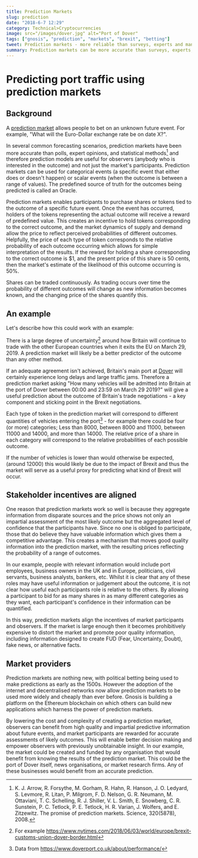 ```yaml
---
title: Prediction Markets
slug: prediction
date: "2018-6-7 12:29"
category: Technical>Cryptocurrencies
image: src="/images/dover.jpg" alt="Port of Dover"
tags: ["gnosis", "prediction", "markets", "brexit", "betting"]
tweet: Prediction markets - more reliable than surveys, experts and many statistical methods, and they're getting easier and cheaper! #Gnosis
summary: Prediction markets can be more accurate than surveys, experts, and polls, and they're becoming easier and cheaper to create.
---
```


# Predicting port traffic using prediction markets

## Background

A [prediction market](https://en.wikipedia.org/wiki/Prediction_market) allows people to bet on an unknown future event. For example, "What will the Euro-Dollar exchange rate be on date X?".

In several common forecasting scenarios, prediction markets have been more accurate than polls, expert opinions, and statistical methods[^1] and therefore prediction models are useful for observers (anybody who is interested in the outcome) and not just the market's participants. Prediction markets can be used for categorical events (a specific event that either does or doesn't happen) or scalar events (when the outcome is between a range of values). The predefined source of truth for the outcomes being predicted is called an Oracle.

Prediction markets enables participants to purchase shares or tokens tied to the outcome of a specific future event. Once the event has occurred, holders of the tokens representing the actual outcome will receive a reward of predefined value. This creates an incentive to hold tokens corresponding to the correct outcome, and the market dynamics of supply and demand allow the price to reflect perceived probabilities of different outcomes. Helpfully, the price of each type of token corresponds to the relative probability of each outcome occurring which allows for simple interpretation of the results. If the reward for holding a share corresponding to the correct outcome is $1, and the present price of this share is 50 cents, then the market's estimate of the likelihood of this outcome occurring is 50%.

Shares can be traded continuously. As trading occurs over time the probability of different outcomes will change as new information becomes known, and the changing price of the shares quantify this.

## An example

Let's describe how this could work with an example:

There is a large degree of uncertainty[^2] around how Britain will continue to trade with the other European countries when it exits the EU on March 29, 2019. A prediction market will likely be a better predictor of the outcome than any other method.

If an adequate agreement isn't achieved, Britain's main port at [Dover](https://en.wikipedia.org/wiki/Port_of_Dover) will certainly experience long delays and large traffic jams. Therefore a prediction market asking "How many vehicles will be admitted into Britain at the port of Dover between 00:00 and 23:59 on March 29 2019?" will give a useful prediction about the outcome of Britain's trade negotiations - a key component and sticking point in the Brexit negotiations.

Each type of token in the prediction market will correspond to different quantities of vehicles entering the port[^3] - for example there could be four (or more) categories; Less than 8000, between 8000 and 11000, between 11000 and 14000, and more than 14000. The relative price of a share in each category will correspond to the relative probabilities of each possible outcome.

If the number of vehicles is lower than would otherwise be expected, (around 12000) this would likely be due to the impact of Brexit and thus the market will serve as a useful proxy for predicting what kind of Brexit will occur.

## Stakeholder incentives are aligned

One reason that prediction markets work so well is because they aggregate information from disparate sources and the price shows not only an impartial assessment of the most likely outcome but the aggregated level of confidence that the participants have. Since no one is obliged to participate, those that do believe they have valuable information which gives them a competitive advantage. This creates a mechanism that moves good quality information into the prediction market, with the resulting prices reflecting the probability of a range of outcomes.

In our example, people with relevant information would include port employees, business owners in the UK and in Europe, politicians, civil servants, business analysts, bankers, etc. Whilst it is clear that any of these roles may have useful information or judgement about the outcome, it is not clear how useful each participants role is relative to the others. By allowing a participant to bid for as many shares in as many different categories as they want, each participant's confidence in their information can be quantified.

In this way, prediction markets align the incentives of market participants and observers. If the market is large enough then it becomes prohibitively expensive to distort the market and promote poor quality information, including information designed to create FUD (Fear, Uncertainty, Doubt), fake news, or alternative facts.

## Market providers

Prediction markets are nothing new, with political betting being used to make predictions as early as the 1500s. However the adoption of the internet and decentralised networks now allow prediction markets to be used more widely and cheaply than ever before. Gnosis is building a platform on the Ethereum blockchain on which others can build new applications which harness the power of prediction markets.

By lowering the cost and complexity of creating a prediction market, observers can benefit from high quality and impartial predictive information about future events, and market participants are rewarded for accurate assessments of likely outcomes. This will enable better decision making and empower observers with previously unobtainable insight. In our example, the market could be created and funded by any organisation that would benefit from knowing the results of the prediction market. This could be the port of Dover itself, news organisations, or market research firms. Any of these businesses would benefit from an accurate prediction.

[^1]: K. J. Arrow, R. Forsythe, M. Gorham, R. Hahn, R. Hanson, J. O. Ledyard, S. Levmore, R. Litan, P. Milgrom, F. D. Nelson, G. R. Neumann, M. Ottaviani, T. C. Schelling, R. J. Shiller, V. L. Smith, E. Snowberg, C. R. Sunstein, P. C. Tetlock, P. E. Tetlock, H. R. Varian, J. Wolfers, and E. Zitzewitz. The promise of prediction markets. Science, 320(5878), 2008.
[^2]: For example https://www.nytimes.com/2018/06/03/world/europe/brexit-customs-union-dover-border.html
[^3]: Data from https://www.doverport.co.uk/about/performance/
